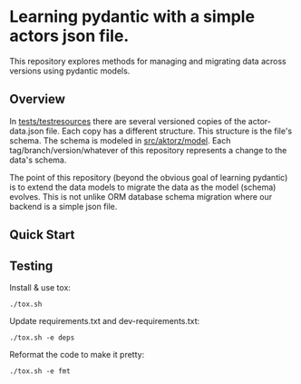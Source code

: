 # Learning pydantic with a simple actors json file.

This repository explores methods for managing and migrating data across versions using pydantic models.

## Overview

In [tests/testresources](tests/testresources) there are several versioned copies of the actor-data.json file.
Each copy has a different structure.
This structure is the file's schema.
The schema is modeled in [src/aktorz/model](src/aktorz/model).
Each tag/branch/version/whatever of this repository represents a change to the data's schema.

The point of this repository (beyond the obvious goal of learning pydantic) is to extend the data models to migrate the data as the model (schema) evolves. This is not unlike ORM database schema migration where our backend is a simple json file.

## Quick Start


## Testing

Install & use tox:

    ./tox.sh

Update requirements.txt and dev-requirements.txt:

    ./tox.sh -e deps

Reformat the code to make it pretty:

    ./tox.sh -e fmt
